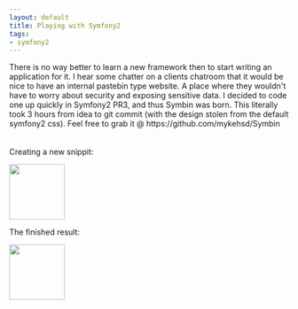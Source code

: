```yaml
---
layout: default
title: Playing with Symfony2
tags:
- symfony2
---
```

<p>There is no way better to learn a new framework then to start writing an application for it. I hear some chatter on a clients chatroom that it would be nice to have an internal pastebin type website. A place where they wouldn't have to worry about security and exposing sensitive data. I decided to code one up quickly in Symfony2 PR3, and thus Symbin was born. This literally took 3 hours from idea to git commit (with the design stolen from the default symfony2 css). Feel free to grab it @ https://github.com/mykehsd/Symbin <br /> <br /> <br />Creating a new snippit:</p>
<p><img class="posterous_plugin_object posterous_plugin_object_image" src="http://getfile6.posterous.com/getfile/files.posterous.com/webhines/wgr7JDLsmvayIA5VA9CW1kbasm4g9Ff3K74gFDEoIILOLF1C6eSsHudmia49/Unknown-5.png.thumb100.jpg?content_part=wFqWub2mf7yjeiIjb9ho" alt="" width="100" height="100" /></p>
<p>The finished result:</p>
<p><img class="posterous_plugin_object posterous_plugin_object_image" src="http://getfile2.posterous.com/getfile/files.posterous.com/webhines/nusT4MqZjBF24acuonSI9zdFNQIqX5XCJuhoW6ciNQVM87MspnmI65yNENZs/Unknown-6.png.thumb100.jpg?content_part=FFFMiSLNxtWF15e9V6Hu" alt="" width="100" height="100" /></p>
